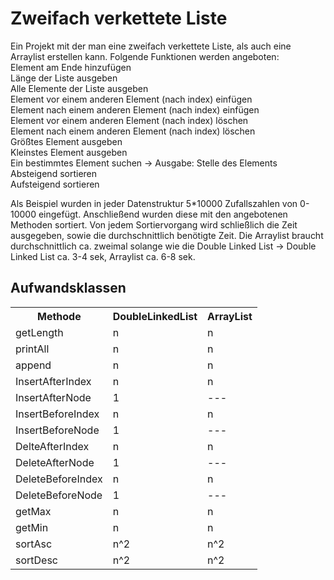 

<body>
<h1>Zweifach verkettete Liste</h1>

<p>Ein Projekt mit der man eine zweifach verkettete Liste, als auch eine Arraylist erstellen kann.
Folgende Funktionen werden angeboten:<br>
Element am Ende hinzufügen<br>
Länge der Liste ausgeben<br>
Alle Elemente der Liste ausgeben<br>
Element vor einem anderen Element (nach index) einfügen <br>
Element nach einem anderen Element (nach index) einfügen <br>
Element vor einem anderen Element (nach index) löschen <br>
Element nach einem anderen Element (nach index) löschen <br>
Größtes Element ausgeben <br>
Kleinstes Element ausgeben <br>
Ein bestimmtes Element suchen -> Ausgabe: Stelle des Elements <br>
Absteigend sortieren </br>
Aufsteigend sortieren </br>
</p>

<p>Als Beispiel wurden in jeder Datenstruktur 5*10000 Zufallszahlen von 0-10000 eingefügt. Anschließend wurden diese mit den angebotenen Methoden sortiert. Von jedem Sortiervorgang wird schließlich die Zeit ausgegeben, sowie die durchschnittlich benötigte Zeit. Die Arraylist braucht durchschnittlich ca. zweimal solange wie die Double Linked List -> Double Linked List ca. 3-4 sek, Arraylist ca. 6-8 sek.</p>


  <h2>Aufwandsklassen</h2>
<table>
  <tr>
    <th>Methode</th>
    <th>DoubleLinkedList</th>
    <th>ArrayList</th>
  </tr>
  <tr>
    <td>getLength</td>
    <td>n</td>
    <td>n</td>
  </tr>
  <tr>
    <td>printAll</td>
    <td>n</td>
    <td>n</td>
  </tr>
  <tr>
    <td>append</td>
    <td>n</td>
    <td>n</td>
  </tr>
  <tr>
    <td>InsertAfterIndex</td>
    <td>n</td>
    <td>n</td>
  </tr>
  <tr>
    <td>InsertAfterNode</td>
    <td>1</td>
    <td>---</td>
  </tr>
    <tr>
    <td>InsertBeforeIndex</td>
    <td>n</td>
    <td>n</td>
  </tr>
    <tr>
    <td>InsertBeforeNode</td>
    <td>1</td>
    <td>---</td>
  </tr>
    <tr>
    <td>DelteAfterIndex</td>
    <td>n</td>
    <td>n</td>
  </tr>
  <tr>
    <td>DeleteAfterNode</td>
    <td>1</td>
    <td>---</td>
  </tr>
    <tr>
    <td>DeleteBeforeIndex</td>
    <td>n</td>
    <td>n</td>
  </tr>
    <tr>
    <td>DeleteBeforeNode</td>
    <td>1</td>
    <td>---</td>
  </tr>
      <tr>
    <td>getMax</td>
    <td>n</td>
    <td>n</td>
  </tr>
  <tr>
    <td>getMin</td>
    <td>n</td>
    <td>n</td>
  </tr>
  <tr>
    <td>sortAsc</td>
    <td>n^2</td>
    <td>n^2</td>
  </tr>
  <tr>
    <td>sortDesc</td>
    <td>n^2</td>
    <td>n^2</td>
  </tr>
</table>
</body>

